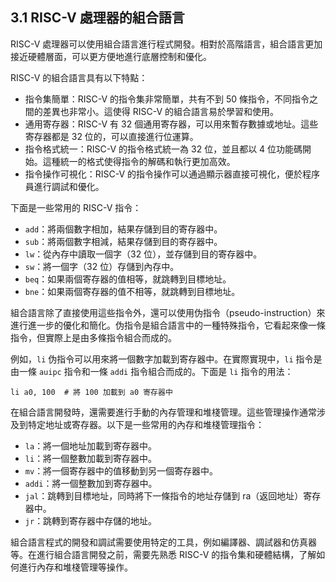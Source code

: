 ## 3.1 RISC-V 處理器的組合語言

RISC-V 處理器可以使用組合語言進行程式開發。相對於高階語言，組合語言更加接近硬體層面，可以更方便地進行底層控制和優化。

RISC-V 的組合語言具有以下特點：

- 指令集簡單：RISC-V 的指令集非常簡單，共有不到 50 條指令，不同指令之間的差異也非常小。這使得 RISC-V 的組合語言易於學習和使用。
- 通用寄存器：RISC-V 有 32 個通用寄存器，可以用來暫存數據或地址。這些寄存器都是 32 位的，可以直接進行位運算。
- 指令格式統一：RISC-V 的指令格式統一為 32 位，並且都以 4 位功能碼開始。這種統一的格式使得指令的解碼和執行更加高效。
- 指令操作可視化：RISC-V 的指令操作可以通過顯示器直接可視化，便於程序員進行調試和優化。

下面是一些常用的 RISC-V 指令：

- `add`：將兩個數字相加，結果存儲到目的寄存器中。
- `sub`：將兩個數字相減，結果存儲到目的寄存器中。
- `lw`：從內存中讀取一個字（32 位），並存儲到目的寄存器中。
- `sw`：將一個字（32 位）存儲到內存中。
- `beq`：如果兩個寄存器的值相等，就跳轉到目標地址。
- `bne`：如果兩個寄存器的值不相等，就跳轉到目標地址。

組合語言除了直接使用這些指令外，還可以使用伪指令（pseudo-instruction）來進行進一步的優化和簡化。伪指令是組合語言中的一種特殊指令，它看起來像一條指令，但實際上是由多條指令組合而成的。

例如，`li` 伪指令可以用來將一個數字加載到寄存器中。在實際實現中，`li` 指令是由一條 `auipc` 指令和一條 `addi` 指令組合而成的。下面是 `li` 指令的用法：

```
li a0, 100  # 將 100 加載到 a0 寄存器中
```

在組合語言開發時，還需要進行手動的內存管理和堆棧管理。這些管理操作通常涉及到特定地址或寄存器。以下是一些常用的內存和堆棧管理指令：

- `la`：將一個地址加載到寄存器中。
- `li`：將一個整數加載到寄存器中。
- `mv`：將一個寄存器中的值移動到另一個寄存器中。
- `addi`：將一個整數加到寄存器中。
- `jal`：跳轉到目標地址，同時將下一條指令的地址存儲到 ra（返回地址）寄存器中。
- `jr`：跳轉到寄存器中存儲的地址。

組合語言程式的開發和調試需要使用特定的工具，例如編譯器、調試器和仿真器等。在進行組合語言開發之前，需要先熟悉 RISC-V 的指令集和硬體結構，了解如何進行內存和堆棧管理等操作。